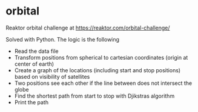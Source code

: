 # orbital
Reaktor orbital challenge at https://reaktor.com/orbital-challenge/

Solved with Python. The logic is the following

- Read the data file 
- Transform positions from spherical to cartesian coordinates (origin at center of earth)
- Create a graph of the locations (including start and stop positions) based on visibility of satellites
- Two positions see each other if the line between does not intersect the globe
- Find the shortest path from start to stop with Djikstras algorithm
- Print the path


